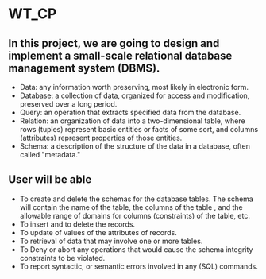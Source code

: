 # WT_CP

## In this project, we are going to design and implement a small-scale relational database management system (DBMS). 
- Data: any information worth preserving, most likely in electronic form. 
- Database: a collection of data, organized for access and modification, preserved over a long period. 
- Query: an operation that extracts specified data from the database. 
- Relation: an organization of data into a two-dimensional table, where rows (tuples) represent basic entities or facts of some sort, and columns (attributes) represent properties of those entities. 
- Schema: a description of the structure of the data in a database, often called "metadata."


## User will be able
- To create and delete the schemas for the database tables. The schema will contain the name of the table, the columns of the table , and the allowable range of domains for columns (constraints) of the table, etc. 
- To insert and to delete the records. 
- To update of values of the attributes of records. 
- To retrieval of data that may involve one or more tables. 
- To Deny or abort any operations that would cause the schema integrity constraints to be violated. 
- To report syntactic, or semantic errors involved in any (SQL) commands.
